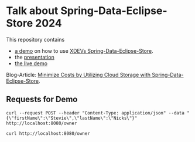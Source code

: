 # Talk about Spring-Data-Eclipse-Store 2024
This repository contains 
* [a demo](demo/) on how to use [XDEVs Spring-Data-Eclipse-Store](https://github.com/xdev-software/spring-data-eclipse-store).
* the [presentation](presentation/presentation.pdf)
* [the live demo](live/)

Blog-Article: [Minimize Costs by Utilizing Cloud Storage with Spring-Data-Eclipse-Store](https://foojay.io/today/minimize-costs-by-utilizing-cloud-storage-with-spring-data-eclipse-store/).

## Requests for Demo
``curl --request POST --header "Content-Type: application/json" --data "{\"firstName\":\"Stevie\",\"lastName\":\"Nicks\"}" http://localhost:8080/owner``

``curl http://localhost:8080/owner``